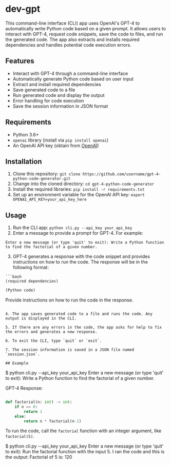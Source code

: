 # dev-gpt

This command-line interface (CLI) app uses OpenAI's GPT-4 to automatically write Python code based on a given prompt. It allows users to interact with GPT-4, request code snippets, save the code to files, and run the generated code. The app also extracts and installs required dependencies and handles potential code execution errors.

## Features

- Interact with GPT-4 through a command-line interface
- Automatically generate Python code based on user input
- Extract and install required dependencies
- Save generated code to a file
- Run generated code and display the output
- Error handling for code execution
- Save the session information in JSON format

## Requirements

- Python 3.6+
- `openai` library (install via `pip install openai`)
- An OpenAI API key (obtain from [OpenAI](https://beta.openai.com/signup/))

## Installation

1. Clone this repository: `git clone https://github.com/username/gpt-4-python-code-generator.git`
2. Change into the cloned directory: `cd gpt-4-python-code-generator`
3. Install the required libraries: `pip install -r requirements.txt`
4. Set up an environment variable for the OpenAI API key: `export OPENAI_API_KEY=your_api_key_here`

## Usage

1. Run the CLI app: `python cli.py --api_key your_api_key`
2. Enter a message to provide a prompt for GPT-4. For example:

```
Enter a new message (or type 'quit' to exit): Write a Python function to find the factorial of a given number.
```

3. GPT-4 generates a response with the code snippet and provides instructions on how to run the code. The response will be in the following format:

```
```bash
(required dependencies)
```

```python
(Python code)
```

Provide instructions on how to run the code in the response.
```

4. The app saves generated code to a file and runs the code. Any output is displayed in the CLI.

5. If there are any errors in the code, the app asks for help to fix the errors and generates a new response.

6. To exit the CLI, type `quit` or `exit`.

7. The session information is saved in a JSON file named `session.json`.

## Example

```
$ python cli.py --api_key your_api_key
Enter a new message (or type 'quit' to exit): Write a Python function to find the factorial of a given number.

GPT-4 Response:
```bash
```

```python
def factorial(n: int) -> int:
    if n == 0:
        return 1
    else:
        return n * factorial(n-1)
```

To run the code, call the `factorial` function with an integer argument, like `factorial(5)`.

$ python cli.py --api_key your_api_key
Enter a new message (or type 'quit' to exit): Run the factorial function with the input 5.
I ran the code and this is the output:
Factorial of 5 is: 120
```
